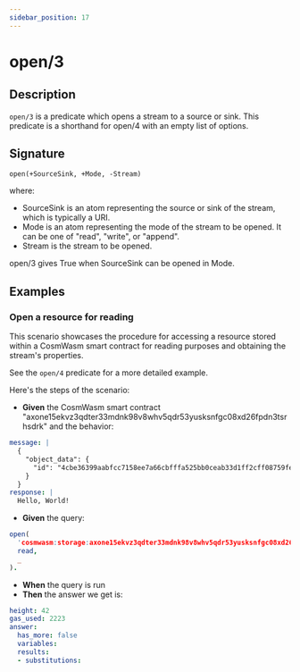 ```yaml
---
sidebar_position: 17
---
```

[//]: # (This file is auto-generated. Please do not modify it yourself.)

# open/3

## Description

`open/3` is a predicate which opens a stream to a source or sink. This predicate is a shorthand for open/4 with an empty list of options.

## Signature

```text
open(+SourceSink, +Mode, -Stream)
```

where:

- SourceSink is an atom representing the source or sink of the stream, which is typically a URI.
- Mode is an atom representing the mode of the stream to be opened. It can be one of "read", "write", or "append".
- Stream is the stream to be opened.

open/3 gives True when SourceSink can be opened in Mode.

## Examples

### Open a resource for reading

This scenario showcases the procedure for accessing a resource stored within a CosmWasm smart contract for reading
purposes and obtaining the stream's properties.

See the `open/4` predicate for a more detailed example.

Here's the steps of the scenario:

- **Given** the CosmWasm smart contract "axone15ekvz3qdter33mdnk98v8whv5qdr53yusksnfgc08xd26fpdn3tsrhsdrk" and the behavior:

```  yaml
message: |
  {
    "object_data": {
      "id": "4cbe36399aabfcc7158ee7a66cbfffa525bb0ceab33d1ff2cff08759fe0a9b05"
    }
  }
response: |
  Hello, World!
```

- **Given** the query:

```  prolog
open(
  'cosmwasm:storage:axone15ekvz3qdter33mdnk98v8whv5qdr53yusksnfgc08xd26fpdn3tsrhsdrk?query=%7B%22object_data%22%3A%7B%22id%22%3A%20%224cbe36399aabfcc7158ee7a66cbfffa525bb0ceab33d1ff2cff08759fe0a9b05%22%7D%7D&base64Decode=false',
  read,
  _
).
```

- **When** the query is run
- **Then** the answer we get is:

```  yaml
height: 42
gas_used: 2223
answer:
  has_more: false
  variables:
  results:
  - substitutions:
```

